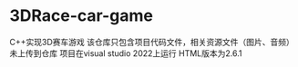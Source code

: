 # 3DRace-car-game
C++实现3D赛车游戏
该仓库只包含项目代码文件，相关资源文件（图片、音频）未上传到仓库
项目在visual studio 2022上运行
HTML版本为2.6.1
